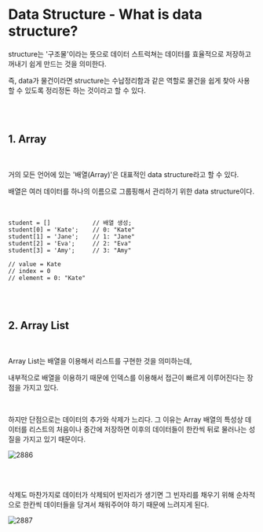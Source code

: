 # Data Structure - What is data structure?

structure는 '구조물'이라는 뜻으로 데이터 스트럭쳐는 데이터를 효율적으로 저장하고 꺼내기 쉽게 만드는 것을 의미한다. 

즉, data가 물건이라면 structure는 수납정리함과 같은 역할로 물건을 쉽게 찾아 사용할 수 있도록 정리정돈 하는 것이라고 할 수 있다.

<br>
<br>

## 1. Array

<br>

거의 모든 언어에 있는 '배열(Array)'은 대표적인 data structure라고 할 수 있다. 

배열은 여러 데이터를 하나의 이름으로 그룹핑해서 관리하기 위한 data structure이다.

<br>

```
student = []            // 배열 생성;
student[0] = 'Kate';    // 0: "Kate"
student[1] = 'Jane';    // 1: "Jane"
student[2] = 'Eva';     // 2: "Eva"
student[3] = 'Amy';     // 3: "Amy"

// value = Kate
// index = 0
// element = 0: "Kate"
```

<br>
<br>

## 2. Array List 

<br>

Array List는 배열을 이용해서 리스트를 구현한 것을 의미하는데, 

내부적으로 배열을 이용하기 때문에 인덱스를 이용해서 접근이 빠르게 이루어진다는 장점을 가지고 있다.

<br>

하지만 단점으로는 데이터의 추가와 삭제가 느리다. 그 이유는 Array 배열의 특성상 데이터를 리스트의 처음이나 중간에 저장하면 이후의 데이터들이 한칸씩 뒤로 물러나는 성질을 가지고 있기 때문이다. 

![2886](https://user-images.githubusercontent.com/67410919/113581465-22d0c200-9662-11eb-915d-527a62f783b1.png)

<br>
<br>

삭제도 마찬가지로 데이터가 삭제되어 빈자리가 생기면 그 빈자리를 채우기 위해 순차적으로 한칸씩 데이터들을 당겨서 채워주어야 하기 때문에 느려지게 된다.

![2887](https://user-images.githubusercontent.com/67410919/113581466-2401ef00-9662-11eb-8e76-c91582254c8c.png)